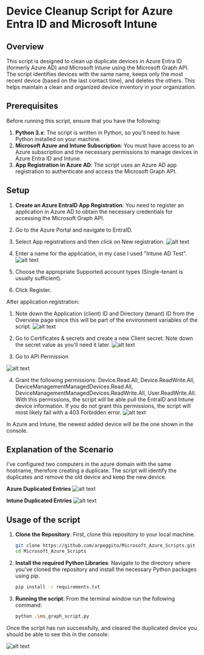# Device Cleanup Script for Azure Entra ID and Microsoft Intune

## Overview

This script is designed to clean up duplicate devices in Azure Entra ID (formerly Azure AD) and Microsoft Intune using the Microsoft Graph API. The script identifies devices with the same name, keeps only the most recent device (based on the last contact time), and deletes the others. This helps maintain a clean and organized device inventory in your organization.


## Prerequisites

Before running this script, ensure that you have the following:

1. **Python 3.x**: The script is written in Python, so you'll need to have Python installed on your machine.
2. **Microsoft Azure and Intune Subscription**: You must have access to an Azure subscription and the necessary permissions to manage devices in Azure Entra ID and Intune.
3. **App Registration in Azure AD**: The script uses an Azure AD app registration to authenticate and access the Microsoft Graph API.

## Setup

1. **Create an Azure EntraID App Registration**: You need to register an application in Azure AD to obtain the necessary credentials for accessing the Microsoft Graph API.

2. Go to the Azure Portal and navigate to EntraID.
3. Select App registrations and then click on New registration.
![alt text](App_registrations.png)

4. Enter a name for the application, in my case I used "Intune AD Test".
![alt text](Application_name.png)

5. Choose the appropriate Supported account types (Single-tenant is usually sufficient).
6. Click Register.

After application registration:
1. Note down the Application (client) ID and Directory (tenant) ID from the Overview page since this will be part of the environment variables of the script.
![alt text](intune_info.png) 

2. Go to Certificates & secrets and create a new Client secret. Note down the secret value as you'll need it later.
![alt text](Certificate_and_secrets.png)

3. Go to API Permission

![alt text](API_permission.png)

4. Grant the following permissions: Device.Read.All, Device.ReadWrite.All, DeviceManagementManagedDevices.Read.All, DeviceManagementManagedDevices.ReadWrite.All, 
User.ReadWrite.All. With this permissions, the script will be able pull the EntraID and Intune device information. If you do not grant this permissions, the script will most likely fail with a 403 Forbidden error.
![alt text](Configured_permissions.png)

In Azure and Intune, the newest added device will be the one shown in the console.

## Explanation of the Scenario

I've configured two computers in the azure domain with the same hostname, therefore creating a duplicate. The script will identify the duplicates and remove the old device and keep the new device.

**Azure Duplicated Entries**
![alt text](Entra_ID_Duplicated.png)

**Intune Duplicated Entries**
![alt text](Intune_duplicated_entries.png)

## Usage of the script

1. **Clone the Repository**: First, clone this repository to your local machine.
    ```bash
    git clone https://github.com/arpeggito/Microsoft_Azure_Scripts.git
    cd Microsoft_Azure_Scripts


2. **Install the required Python Libraries**: Navigate to the directory where you've cloned the repository and install the necessary Python packages using pip.
    ```bash
    pip install -r requirements.txt

3. **Running the script**: From the terminal window run the following command:

    ```bash
    python .\ms_graph_script.py

Once the script has run successfully, and cleared the duplicated device you should be able to see this in the console:

![alt text](<script_output.png>)